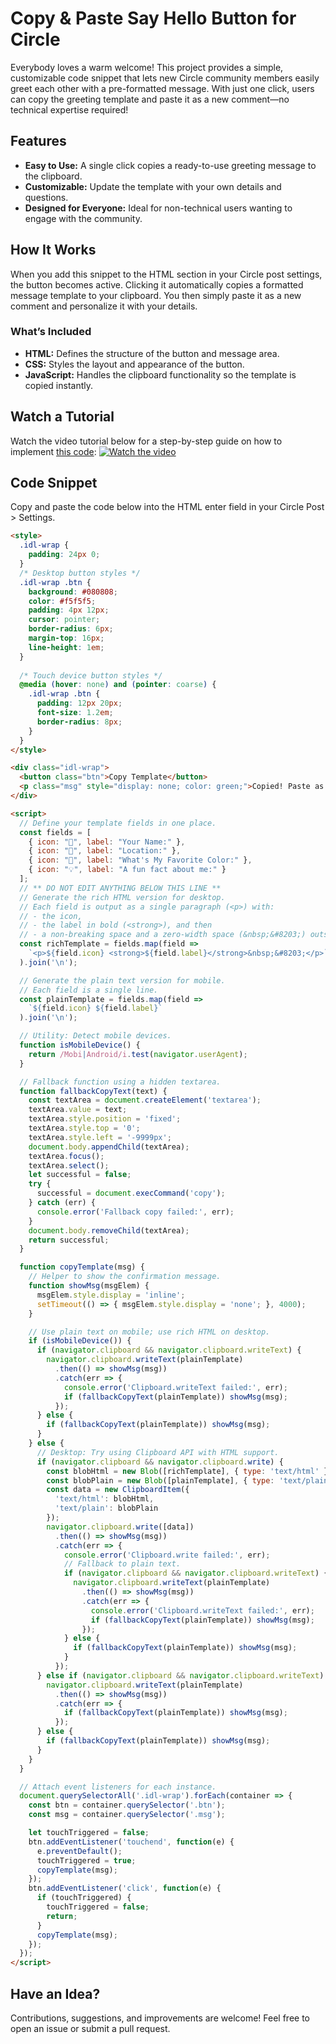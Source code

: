 # Copy & Paste Say Hello Button for Circle

Everybody loves a warm welcome! This project provides a simple, customizable code snippet that lets new Circle community members easily greet each other with a pre-formatted message. With just one click, users can copy the greeting template and paste it as a new comment—no technical expertise required!

## Features

- **Easy to Use:** A single click copies a ready-to-use greeting message to the clipboard.
- **Customizable:** Update the template with your own details and questions.
- **Designed for Everyone:** Ideal for non-technical users wanting to engage with the community.

## How It Works

When you add this snippet to the HTML section in your Circle post settings, the button becomes active. Clicking it automatically copies a formatted message template to your clipboard. You then simply paste it as a new comment and personalize it with your details.

### What’s Included

- **HTML:** Defines the structure of the button and message area.
- **CSS:** Styles the layout and appearance of the button.
- **JavaScript:** Handles the clipboard functionality so the template is copied instantly.

## Watch a Tutorial
Watch the video tutorial below for a step-by-step guide on how to implement [this code](#code-snippet):
<a href="https://youtu.be/yodagnrm4S8" target="_blank">
  <img src="https://img.youtube.com/vi/yodagnrm4S8/maxresdefault.jpg" alt="Watch the video" style="max-width:100%;">
</a>

## Code Snippet
Copy and paste the code below into the HTML enter field in your Circle Post > Settings.

```html
<style>
  .idl-wrap {
    padding: 24px 0;
  }
  /* Desktop button styles */
  .idl-wrap .btn {
    background: #080808;
    color: #f5f5f5;
    padding: 4px 12px;
    cursor: pointer;
    border-radius: 6px;
    margin-top: 16px;
    line-height: 1em;
  }
  
  /* Touch device button styles */
  @media (hover: none) and (pointer: coarse) {
    .idl-wrap .btn {
      padding: 12px 20px;
      font-size: 1.2em;
      border-radius: 8px;
    }
  }
</style>

<div class="idl-wrap">
  <button class="btn">Copy Template</button>
  <p class="msg" style="display: none; color: green;">Copied! Paste as a new comment below.</p>
</div>

<script>
  // Define your template fields in one place.
  const fields = [
    { icon: "👋", label: "Your Name:" },
    { icon: "📍", label: "Location:" },
    { icon: "🎯", label: "What's My Favorite Color:" },
    { icon: "💡", label: "A fun fact about me:" }
  ];
  // ** DO NOT EDIT ANYTHING BELOW THIS LINE **
  // Generate the rich HTML version for desktop.
  // Each field is output as a single paragraph (<p>) with:
  // - the icon,
  // - the label in bold (<strong>), and then
  // - a non‑breaking space and a zero‑width space (&nbsp;&#8203;) outside the <strong> tag.
  const richTemplate = fields.map(field =>
    `<p>${field.icon} <strong>${field.label}</strong>&nbsp;&#8203;</p>`
  ).join('\n');

  // Generate the plain text version for mobile.
  // Each field is a single line.
  const plainTemplate = fields.map(field =>
    `${field.icon} ${field.label}`
  ).join('\n');

  // Utility: Detect mobile devices.
  function isMobileDevice() {
    return /Mobi|Android/i.test(navigator.userAgent);
  }

  // Fallback function using a hidden textarea.
  function fallbackCopyText(text) {
    const textArea = document.createElement('textarea');
    textArea.value = text;
    textArea.style.position = 'fixed';
    textArea.style.top = '0';
    textArea.style.left = '-9999px';
    document.body.appendChild(textArea);
    textArea.focus();
    textArea.select();
    let successful = false;
    try {
      successful = document.execCommand('copy');
    } catch (err) {
      console.error('Fallback copy failed:', err);
    }
    document.body.removeChild(textArea);
    return successful;
  }

  function copyTemplate(msg) {
    // Helper to show the confirmation message.
    function showMsg(msgElem) {
      msgElem.style.display = 'inline';
      setTimeout(() => { msgElem.style.display = 'none'; }, 4000);
    }

    // Use plain text on mobile; use rich HTML on desktop.
    if (isMobileDevice()) {
      if (navigator.clipboard && navigator.clipboard.writeText) {
        navigator.clipboard.writeText(plainTemplate)
          .then(() => showMsg(msg))
          .catch(err => {
            console.error('Clipboard.writeText failed:', err);
            if (fallbackCopyText(plainTemplate)) showMsg(msg);
          });
      } else {
        if (fallbackCopyText(plainTemplate)) showMsg(msg);
      }
    } else {
      // Desktop: Try using Clipboard API with HTML support.
      if (navigator.clipboard && navigator.clipboard.write) {
        const blobHtml = new Blob([richTemplate], { type: 'text/html' });
        const blobPlain = new Blob([plainTemplate], { type: 'text/plain' });
        const data = new ClipboardItem({
          'text/html': blobHtml,
          'text/plain': blobPlain
        });
        navigator.clipboard.write([data])
          .then(() => showMsg(msg))
          .catch(err => {
            console.error('Clipboard.write failed:', err);
            // Fallback to plain text.
            if (navigator.clipboard && navigator.clipboard.writeText) {
              navigator.clipboard.writeText(plainTemplate)
                .then(() => showMsg(msg))
                .catch(err => {
                  console.error('Clipboard.writeText failed:', err);
                  if (fallbackCopyText(plainTemplate)) showMsg(msg);
                });
            } else {
              if (fallbackCopyText(plainTemplate)) showMsg(msg);
            }
          });
      } else if (navigator.clipboard && navigator.clipboard.writeText) {
        navigator.clipboard.writeText(plainTemplate)
          .then(() => showMsg(msg))
          .catch(err => {
            if (fallbackCopyText(plainTemplate)) showMsg(msg);
          });
      } else {
        if (fallbackCopyText(plainTemplate)) showMsg(msg);
      }
    }
  }

  // Attach event listeners for each instance.
  document.querySelectorAll('.idl-wrap').forEach(container => {
    const btn = container.querySelector('.btn');
    const msg = container.querySelector('.msg');

    let touchTriggered = false;
    btn.addEventListener('touchend', function(e) {
      e.preventDefault();
      touchTriggered = true;
      copyTemplate(msg);
    });
    btn.addEventListener('click', function(e) {
      if (touchTriggered) {
        touchTriggered = false;
        return;
      }
      copyTemplate(msg);
    });
  });
</script>
```
## Have an Idea?

Contributions, suggestions, and improvements are welcome! Feel free to open an issue or submit a pull request.
